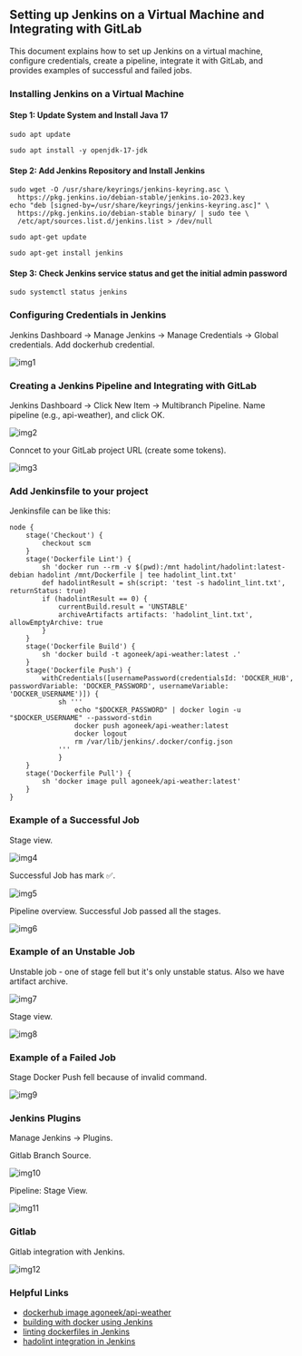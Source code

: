 ## Setting up Jenkins on a Virtual Machine and Integrating with GitLab
This document explains how to set up Jenkins on a virtual machine, configure credentials, create a pipeline, integrate it with GitLab, and provides examples of successful and failed jobs.

### Installing Jenkins on a Virtual Machine
#### Step 1: Update System and Install Java 17
`sudo apt update`

`sudo apt install -y openjdk-17-jdk`

#### Step 2: Add Jenkins Repository and Install Jenkins
```
sudo wget -O /usr/share/keyrings/jenkins-keyring.asc \
  https://pkg.jenkins.io/debian-stable/jenkins.io-2023.key
echo "deb [signed-by=/usr/share/keyrings/jenkins-keyring.asc]" \
  https://pkg.jenkins.io/debian-stable binary/ | sudo tee \
  /etc/apt/sources.list.d/jenkins.list > /dev/null
```
`sudo apt-get update`

`sudo apt-get install jenkins`

#### Step 3: Check Jenkins service status and get the initial admin password
`sudo systemctl status jenkins`

### Configuring Credentials in Jenkins
Jenkins Dashboard → Manage Jenkins → Manage Credentials → Global credentials.
Add dockerhub credential.

![img1](Jenkins_doc/img/image1.png)

### Creating a Jenkins Pipeline and Integrating with GitLab
Jenkins Dashboard → Click New Item → Multibranch Pipeline. Name pipeline (e.g., api-weather), and click OK.

![img2](Jenkins_doc/img/image2.png)

Conncet to your GitLab project URL (create some tokens).

![img3](Jenkins_doc/img/image3.png)

### Add Jenkinsfile to your project
Jenkinsfile can be like this:
```
node {
    stage('Checkout') {
        checkout scm
    }
    stage('Dockerfile Lint') {
        sh 'docker run --rm -v $(pwd):/mnt hadolint/hadolint:latest-debian hadolint /mnt/Dockerfile | tee hadolint_lint.txt'
        def hadolintResult = sh(script: 'test -s hadolint_lint.txt', returnStatus: true)
        if (hadolintResult == 0) {
            currentBuild.result = 'UNSTABLE'
            archiveArtifacts artifacts: 'hadolint_lint.txt', allowEmptyArchive: true
        }
    }
    stage('Dockerfile Build') {
        sh 'docker build -t agoneek/api-weather:latest .'
    }
    stage('Dockerfile Push') {
        withCredentials([usernamePassword(credentialsId: 'DOCKER_HUB', passwordVariable: 'DOCKER_PASSWORD', usernameVariable: 'DOCKER_USERNAME')]) {
            sh '''
                echo "$DOCKER_PASSWORD" | docker login -u "$DOCKER_USERNAME" --password-stdin
                docker push agoneek/api-weather:latest
                docker logout
                rm /var/lib/jenkins/.docker/config.json
            '''
            }
    }
    stage('Dockerfile Pull') {
        sh 'docker image pull agoneek/api-weather:latest'
    }
}
```
### Example of a Successful Job
Stage view.

![img4](Jenkins_doc/img/image4.png)

Successful Job has mark ✅.

![img5](Jenkins_doc/img/image5.png)

Pipeline overview. Successful Job passed all the stages.

![img6](Jenkins_doc/img/image6.png)
### Example of an Unstable Job
Unstable job - one of stage fell but it's only unstable status. Also we have artifact archive.

![img7](Jenkins_doc/img/image7.png)

Stage view.

![img8](Jenkins_doc/img/image8.png)
### Example of a Failed Job
Stage Docker Push fell because of invalid command.

![img9](Jenkins_doc/img/image9.png)
### Jenkins Plugins
Manage Jenkins → Plugins.

Gitlab Branch Source.

![img10](Jenkins_doc/img/image10.png)

Pipeline: Stage View.

![img11](Jenkins_doc/img/image11.png)
### Gitlab
Gitlab integration with Jenkins.

![img12](Jenkins_doc/img/image12.png)

### Helpful Links
- [dockerhub image agoneek/api-weather](https://hub.docker.com/r/agoneek/api-weather/tags)
- [building with docker using Jenkins](https://www.liatrio.com/resources/blog/building-with-docker-using-jenkins-pipelines)
- [linting dockerfiles in Jenkins](https://itobey.dev/linting-dockerfiles-in-jenkins-pipelines-with-hadolint/)
- [hadolint integration in Jenkins](https://github.com/hadolint/hadolint/blob/master/docs/INTEGRATION.md)